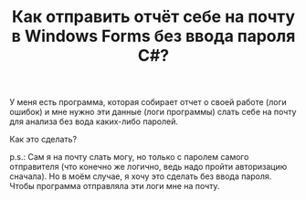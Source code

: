 ﻿---
title: "Как отправить отчёт себе на почту в Windows Forms без ввода пароля C#?"
se.owner.user_id: 334770
se.owner.display_name: "Алексей"
se.owner.link: "https://ru.stackoverflow.com/users/334770/%d0%90%d0%bb%d0%b5%d0%ba%d1%81%d0%b5%d0%b9"
se.link: "https://ru.stackoverflow.com/questions/976992/%d0%9a%d0%b0%d0%ba-%d0%be%d1%82%d0%bf%d1%80%d0%b0%d0%b2%d0%b8%d1%82%d1%8c-%d0%be%d1%82%d1%87%d1%91%d1%82-%d1%81%d0%b5%d0%b1%d0%b5-%d0%bd%d0%b0-%d0%bf%d0%be%d1%87%d1%82%d1%83-%d0%b2-windows-forms-%d0%b1%d0%b5%d0%b7-%d0%b2%d0%b2%d0%be%d0%b4%d0%b0-%d0%bf%d0%b0%d1%80%d0%be%d0%bb%d1%8f-c"
se.question_id: 976992
se.post_type: question
se.score: -3
---
<p>У меня есть программа, которая собирает отчет о своей работе (логи ошибок) и мне нужно эти данные (логи программы) слать себе на почту для анализа без вода каких-либо паролей. </p>

<p>Как это сделать?</p>

<p>p.s.: Сам я на почту слать могу, но только с паролем самого отправителя (что конечно же логично, ведь надо пройти авторизацию сначала). 
Но в моём случае, я хочу это сделать без ввода пароля. Чтобы программа отправляла эти логи мне на почту.</p>
